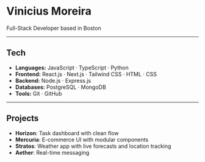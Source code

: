 # Vinicius Moreira

Full-Stack Developer based in Boston

---

## Tech

- **Languages:** JavaScript · TypeScript · Python  
- **Frontend:** React.js · Next.js · Tailwind CSS · HTML · CSS  
- **Backend:** Node.js · Express.js  
- **Databases:** PostgreSQL · MongoDB  
- **Tools:** Git · GitHub  

---

## Projects

- **Horizon**: Task dashboard with clean flow
- **Mercuria**: E-commerce UI with modular components
- **Stratos**: Weather app with live forecasts and location tracking  
- **Aether**: Real-time messaging


